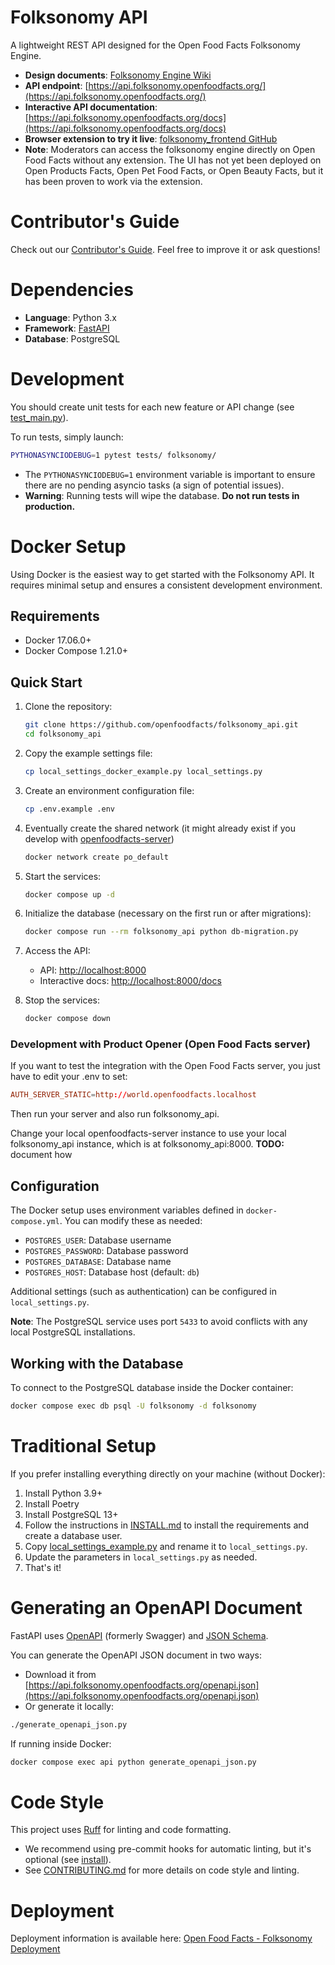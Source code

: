 # Folksonomy API

A lightweight REST API designed for the Open Food Facts Folksonomy Engine.

- **Design documents**: [Folksonomy Engine Wiki](https://wiki.openfoodfacts.org/Folksonomy_Engine)
- **API endpoint**: [https://api.folksonomy.openfoodfacts.org/](https://api.folksonomy.openfoodfacts.org/)
- **Interactive API documentation**: [https://api.folksonomy.openfoodfacts.org/docs](https://api.folksonomy.openfoodfacts.org/docs)
- **Browser extension to try it live**: [folksonomy_frontend GitHub](https://github.com/openfoodfacts/folksonomy_frontend)
- **Note**: Moderators can access the folksonomy engine directly on Open Food Facts without any extension.
  The UI has not yet been deployed on Open Products Facts, Open Pet Food Facts, or Open Beauty Facts, but it has been proven to work via the extension.

# Contributor's Guide

Check out our [Contributor's Guide](./CONTRIBUTING.md).
Feel free to improve it or ask questions!

# Dependencies

- **Language**: Python 3.x
- **Framework**: [FastAPI](https://fastapi.tiangolo.com/)
- **Database**: PostgreSQL

# Development

You should create unit tests for each new feature or API change (see [test_main.py](https://github.com/openfoodfacts/folksonomy_api/blob/main/tests/test_main.py)).

To run tests, simply launch:

```bash
PYTHONASYNCIODEBUG=1 pytest tests/ folksonomy/
```

- The `PYTHONASYNCIODEBUG=1` environment variable is important to ensure there are no pending asyncio tasks (a sign of potential issues).
- **Warning**: Running tests will wipe the database. **Do not run tests in production.**

# Docker Setup

Using Docker is the easiest way to get started with the Folksonomy API.
It requires minimal setup and ensures a consistent development environment.

## Requirements

- Docker 17.06.0+
- Docker Compose 1.21.0+

## Quick Start

1. Clone the repository:
   ```bash
   git clone https://github.com/openfoodfacts/folksonomy_api.git
   cd folksonomy_api
   ```

2. Copy the example settings file:
   ```bash
   cp local_settings_docker_example.py local_settings.py
   ```

3. Create an environment configuration file:
   ```bash
   cp .env.example .env
   ```

3. Eventually create the shared network (it might already exist if you develop with [openfoodfacts-server](https://github.com/openfoodfacts/openfoodfacts-server/pulls))
   ```bash
   docker network create po_default
   ```

4. Start the services:
   ```bash
   docker compose up -d
   ```

5. Initialize the database (necessary on the first run or after migrations):
   ```bash
   docker compose run --rm folksonomy_api python db-migration.py
   ```

6. Access the API:
   - API: [http://localhost:8000](http://localhost:8000)
   - Interactive docs: [http://localhost:8000/docs](http://localhost:8000/docs)

7. Stop the services:
   ```bash
   docker compose down
   ```

### Development with Product Opener (Open Food Facts server)

If you want to test the integration with the Open Food Facts server,
you just have to edit your .env to set:
```conf
AUTH_SERVER_STATIC=http://world.openfoodfacts.localhost
```
Then run your server and also run folksonomy_api.

Change your local openfoodfacts-server instance to use your local folksonomy_api instance, which is at folksonomy_api:8000.
**TODO:** document how

## Configuration

The Docker setup uses environment variables defined in `docker-compose.yml`.
You can modify these as needed:

- `POSTGRES_USER`: Database username
- `POSTGRES_PASSWORD`: Database password
- `POSTGRES_DATABASE`: Database name
- `POSTGRES_HOST`: Database host (default: `db`)

Additional settings (such as authentication) can be configured in `local_settings.py`.

**Note**: The PostgreSQL service uses port `5433` to avoid conflicts with any local PostgreSQL installations.

## Working with the Database

To connect to the PostgreSQL database inside the Docker container:

```bash
docker compose exec db psql -U folksonomy -d folksonomy
```

# Traditional Setup

If you prefer installing everything directly on your machine (without Docker):

1. Install Python 3.9+
2. Install Poetry
3. Install PostgreSQL 13+
4. Follow the instructions in [INSTALL.md](https://github.com/openfoodfacts/folksonomy_api/blob/main/INSTALL.md) to install the requirements and create a database user.
5. Copy [local_settings_example.py](https://github.com/openfoodfacts/folksonomy_api/blob/main/local_settings_example.py) and rename it to `local_settings.py`.
6. Update the parameters in `local_settings.py` as needed.
7. That's it!

# Generating an OpenAPI Document

FastAPI uses [OpenAPI](https://github.com/OAI/OpenAPI-Specification) (formerly Swagger) and [JSON Schema](https://json-schema.org/).

You can generate the OpenAPI JSON document in two ways:

- Download it from [https://api.folksonomy.openfoodfacts.org/openapi.json](https://api.folksonomy.openfoodfacts.org/openapi.json)
- Or generate it locally:

```bash
./generate_openapi_json.py
```

If running inside Docker:

```bash
docker compose exec api python generate_openapi_json.py
```

# Code Style

This project uses [Ruff](https://github.com/astral-sh/ruff) for linting and code formatting.

- We recommend using pre-commit hooks for automatic linting, but it's optional (see [install](https://pre-commit.com/#install)).
- See [CONTRIBUTING.md](CONTRIBUTING.md) for more details on code style and linting.


# Deployment

Deployment information is available here:
[Open Food Facts - Folksonomy Deployment](https://openfoodfacts.github.io/openfoodfacts-infrastructure/folksonomy/)
